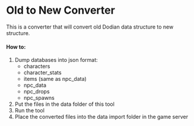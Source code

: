 # Old to New Converter
This is a converter that will convert old Dodian data structure to new structure.

#### How to:
1. Dump databases into json format:
   - characters
   - character_stats
   - items (same as npc_data)
   - npc_data
   - npc_drops
   - npc_spawns
2. Put the files in the data folder of this tool
3. Run the tool
4. Place the converted files into the data import folder in the game server